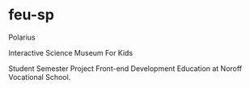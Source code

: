 # feu-sp

Polarius

Interactive Science Museum For Kids

Student Semester Project 
Front-end Development Education at Noroff Vocational School. 



